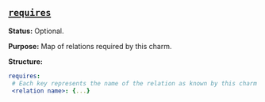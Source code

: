 <a href="#heading--requires"><h2 id="heading--requires">`requires`</h2></a>

**Status:** Optional.

**Purpose:** Map of relations required by this charm.

**Structure:**

```yaml
requires:
 # Each key represents the name of the relation as known by this charm
 <relation name>: {...}
```
